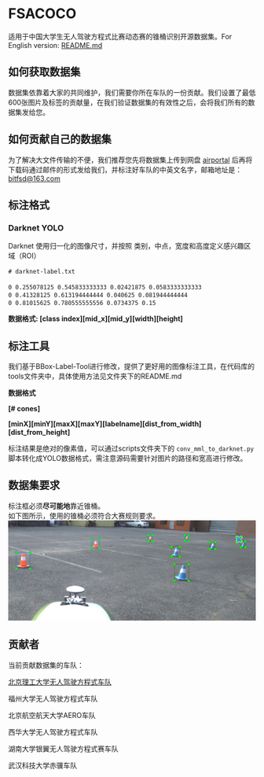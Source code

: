 # FSACOCO

适用于中国大学生无人驾驶方程式比赛动态赛的锥桶识别开源数据集。For English version: [README.md](README.md)

## 如何获取数据集

数据集依靠着大家的共同维护，我们需要你所在车队的一份贡献。我们设置了最低600张图片及标签的贡献量，在我们验证数据集的有效性之后，会将我们所有的数据集发给您。

## 如何贡献自己的数据集

为了解决大文件传输的不便，我们推荐您先将数据集上传到网盘 [airportal](https://airportal.cn) 后再将下载码通过邮件的形式发给我们，并标注好车队的中英文名字，邮箱地址是：bitfsd@163.com

## 标注格式

### Darknet YOLO

Darknet 使用归一化的图像尺寸，并按照 类别，中点，宽度和高度定义感兴趣区域（ROI）

```
# darknet-label.txt

0 0.255078125 0.545833333333 0.02421875 0.0583333333333
0 0.41328125 0.613194444444 0.040625 0.081944444444
0 0.81015625 0.780555555556 0.0734375 0.15
```

**数据格式: \[class index\]\[mid_x\]\[mid_y\]\[width]\[height\]**<br/>

## 标注工具

我们基于BBox-Label-Tool进行修改，提供了更好用的图像标注工具，在代码库的tools文件夹中，具体使用方法见文件夹下的README.md

**数据格式**

**[# cones]**

**\[minX\]\[minY\]\[maxX\]\[maxY\]\[labelname\]\[dist_from_width\]\[dist_from_height\]**<br/>

标注结果是绝对的像素值，可以通过scripts文件夹下的 `conv_mml_to_darknet.py`脚本转化成YOLO数据格式，需注意源码需要针对图片的路径和宽高进行修改。

## 数据集要求 
标注框必须**尽可能地**靠近锥桶。  
如下图所示，使用的锥桶必须符合大赛规则要求。  
<img src="examples/example.jpg">


## 贡献者

当前贡献数据集的车队：

[北京理工大学无人驾驶方程式车队](http://www.bitfsd.com)  

福州大学无人驾驶方程式车队

北京航空航天大学AERO车队

西华大学无人驾驶方程式车队

湖南大学银翼无人驾驶方程式赛车队

武汉科技大学赤骥车队